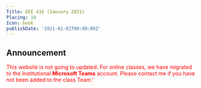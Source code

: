 ```yaml
---
Title: EEE 416 (January 2021)
Placing: 18
Icon: book
publishDate: '2021-01-01T00:00:00Z'
---
```


## Announcement
<span style="color:red">This website is not going to updated. For online classes, we have migrated to the Institutional **Microsoft Teams** account. Please contact me if you have not been added to the class Team.</style>'
